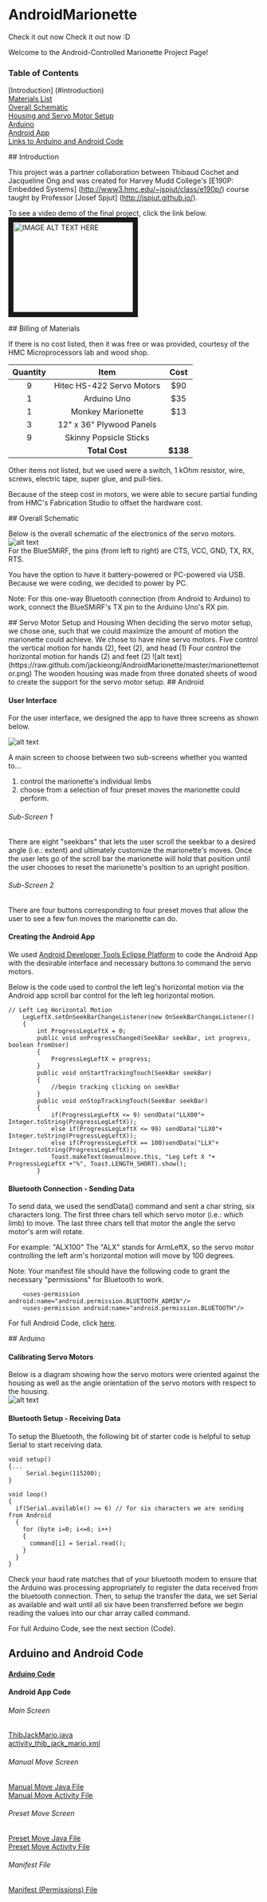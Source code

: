 AndroidMarionette
=================


Check it out now Check it out now :D

Welcome to the Android-Controlled Marionette Project Page!

### Table of Contents  
[Introduction] (#introduction)   
[Materials List](#materials)     
[Overall Schematic](#overallschematic)    
[Housing and Servo Motor Setup](#housingsetup)      
[Arduino](#arduino)      
[Android App](#android)        
[Links to Arduino and Android Code](#code)  

<a name="introduction"/>
## Introduction

This project was a partner collaboration between Thibaud Cochet and Jacqueline Ong and was created for Harvey Mudd College's [E190P: Embedded Systems] (http://www3.hmc.edu/~jspjut/class/e190p/) course taught by Professor [Josef Spjut] (http://jspjut.github.io/).

To see a video demo of the final project, click the link below.             
<a href="http://www.youtube.com/watch?feature=player_embedded&v=Keeoy24ys9w
" target="_blank"><img src="http://img.youtube.com/vi/Keeoy24ys9w/0.jpg" 
alt="IMAGE ALT TEXT HERE" width="240" height="180" border="10" /></a>


<a name="materials"/>
## Billing of Materials

If there is no cost listed, then it was free or was provided, courtesy of the HMC Microprocessors lab and wood shop.

| Quantity        | Item           | Cost  |
| :-------------: |:-------------:| :-----:|
| 9 | Hitec HS-422 Servo Motors | $90 |
| 1 | Arduino Uno               | $35 |
| 1 | Monkey Marionette         | $13 |
| 3 | 12" x 36" Plywood Panels  |     |
| 9 | Skinny Popsicle Sticks    |     |
|   | **Total Cost**            | **$138** |

Other items not listed, but we used were a switch, 1 kOhm resistor, wire, screws, electric tape, super glue, and pull-ties.

Because of the steep cost in motors, we were able to secure partial funding from HMC's Fabrication Studio to offset the hardware cost.                  

<a name="overallschematic"/>
## Overall Schematic

Below is the overall schematic of the electronics of the servo motors.             
![alt text](https://raw.github.com/jackieong/AndroidMarionette/master/schemq_bb.png)           
For the BlueSMiRF, the pins (from left to right) are CTS, VCC, GND, TX, RX, RTS.

You have the option to have it battery-powered or PC-powered via USB. Because we were coding, we decided to power by PC.              

Note: For this one-way Bluetooth connection (from Android to Arduino) to work, connect the BlueSMiRF's TX pin to the Arduino Uno's RX pin.

<a name="housingsetup"/>
## Servo Motor Setup and Housing
When deciding the servo motor setup, we chose one, such that we could maximize the amount of motion the marionette could achieve.                   
We chose to have nine servo motors.                  
Five control the vertical motion for hands (2), feet (2), and head (1)              
Four control the horizontal motion for hands (2) and feet (2)              
![alt text](https://raw.github.com/jackieong/AndroidMarionette/master/marionettemotor.png)           
The wooden housing was made from three donated sheets of wood to create the support for the servo motor setup.

<a name="android"/>
## Android

#### User Interface            
For the user interface, we designed the app to have three screens as shown below.

![alt text](https://github.com/jackieong/AndroidMarionette/blob/master/AndroidAppUserInterface.PNG)

A main screen to choose between two sub-screens whether you wanted to...           
1) control the marionette's individual limbs             
2) choose from a selection of four preset moves the marionette could perform.          

######  Sub-Screen 1
There are eight "seekbars" that lets the user scroll the seekbar to a desired angle (i.e.: extent) and ultimately customize the marionette's moves. Once the user lets go of the scroll bar the marionette will hold that position until the user chooses to reset the marionette's position to an upright position.

######  Sub-Screen 2
There are four buttons corresponding to four preset moves that allow the user to see a few fun moves the marionette can do. 
 
#### Creating the Android App            
We used [Android Developer Tools Eclipse Platform](http://developer.android.com/sdk/index.html?utm_source=weibolife) to code the Android App with the desirable interface and necessary buttons to command the servo motors.

Below is the code used to control the left leg's horizontal motion via the Android app scroll bar control for the left leg horizontal motion.

```
// Left Leg Horizontal Motion
	LegLeftX.setOnSeekBarChangeListener(new OnSeekBarChangeListener()
	{
		int ProgressLegLeftX = 0;
		public void onProgressChanged(SeekBar seekBar, int progress, boolean fromUser)
		{
			ProgressLegLeftX = progress;
		}
		public void onStartTrackingTouch(SeekBar seekBar)
		{
			//begin tracking clicking on seekBar
		}
		public void onStopTrackingTouch(SeekBar seekBar)
		{
			if(ProgressLegLeftX <= 9) sendData("LLX00"+ Integer.toString(ProgressLegLeftX)); 
			else if(ProgressLegLeftX <= 99) sendData("LLX0"+ Integer.toString(ProgressLegLeftX));
			else if(ProgressLegLeftX == 100)sendData("LLX"+ Integer.toString(ProgressLegLeftX));
			Toast.makeText(manualmove.this, "Leg Left X "+ ProgressLegLeftX +"%", Toast.LENGTH_SHORT).show();
		}
```

#### Bluetooth Connection - Sending Data            
To send data, we used the sendData() command and sent a char string, six characters long.
The first three chars tell which servo motor (i.e.: which limb) to move.
The last three chars tell that motor the angle the servo motor's arm will rotate.


For example: "ALX100"
The "ALX" stands for ArmLeftX, so the servo motor controlling the left arm's horizontal motion will move by 100 degrees.           

Note: Your manifest file should have the following code to grant the necessary "permissions" for Bluetooth to work.  
```
    <uses-permission android:name="android.permission.BLUETOOTH_ADMIN"/>
    <uses-permission android:name="android.permission.BLUETOOTH"/>
```

For full Android Code, click [here](#code).

<a name="arduino"/>
## Arduino

#### Calibrating Servo Motors

Below is a diagram showing how the servo motors were oriented against the housing as well as the angle orientation of the servo motors with respect to the housing.       
![alt text](https://raw.github.com/jackieong/AndroidMarionette/master/servoMotorOrientation.png)

#### Bluetooth Setup - Receiving Data 
To setup the Bluetooth, the following bit of starter code is helpful to setup Serial to start receiving data.
```
void setup() 
{...
     Serial.begin(115200);
}

void loop()
{
  if(Serial.available() >= 6) // for six characters we are sending from Android
  {
    for (byte i=0; i<=6; i++)
    {
      command[i] = Serial.read();
    }
  }
}
```

Check your baud rate matches that of your bluetooth modem to ensure that the Arduino was processing appropriately to register the data received from the bluetooth connection. Then, to setup the transfer the data, we set Serial as available and wait until all six have been transferred before we begin reading the values into our char array called command.

For full Arduino Code, see the next section (Code).

## Arduino and Android Code
<a name="code"/>

#### [Arduino Code](https://github.com/jackieong/AndroidMarionette/blob/master/MarionetteControl/MarionetteControl.ino)


#### Android App Code            
###### Main Screen
[ThibJackMario.java](https://github.com/jackieong/AndroidMarionette/blob/master/AndroidManifest.xml)         
[activity_thib_jack_mario.xml](https://github.com/jackieong/AndroidMarionette/blob/master/)

###### Manual Move Screen
[Manual Move Java File](https://github.com/jackieong/AndroidMarionette/blob/master/manualmove.java)            
[Manual Move Activity File](https://github.com/jackieong/AndroidMarionette/blob/master/manualmove.xml)  

###### Preset Move Screen          
[Preset Move Java File](https://github.com/jackieong/AndroidMarionette/blob/master/MakeSpeMove.java)            
[Preset Move Activity File](https://github.com/jackieong/AndroidMarionette/blob/master/makeSpemove.xml)            

###### Manifest File 
[Manifest (Permissions) File](https://github.com/jackieong/AndroidMarionette/blob/master/AndroidManifest.xml)      
